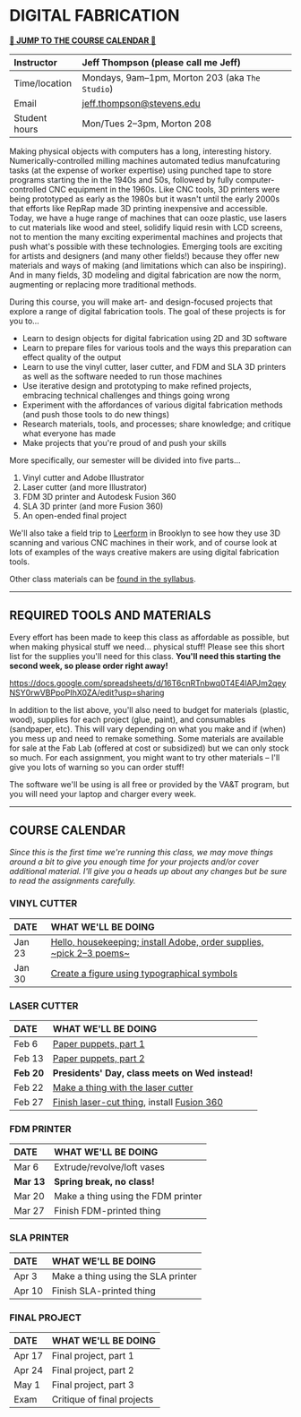 # DIGITAL FABRICATION

**[🔻 JUMP TO THE COURSE CALENDAR 🔻](#course-calendar)**

| Instructor    | Jeff Thompson (please call me Jeff) |
| :------------ | :--- |
| Time/location | Mondays, 9am–1pm, Morton 203 (aka `The Studio`) |
| Email         | jeff.thompson@stevens.edu |
| Student hours | Mon/Tues 2–3pm, Morton 208 |

Making physical objects with computers has a long, interesting history. Numerically-controlled milling machines automated tedius manufcaturing tasks (at the expense of worker expertise) using punched tape to store programs starting the in the 1940s and 50s, followed by fully computer-controlled CNC equipment in the 1960s. Like CNC tools, 3D printers were being prototyped as early as the 1980s but it wasn't until the early 2000s that efforts like RepRap made 3D printing inexpensive and accessible. Today, we have a huge range of machines that can ooze plastic, use lasers to cut materials like wood and steel, solidify liquid resin with LCD screens, not to mention the many exciting experimental machines and projects that push what's possible with these technologies. Emerging tools are exciting for artists and designers (and many other fields!) because they offer new materials and ways of making (and limitations which can also be inspiring). And in many fields, 3D modeling and digital fabrication are now the norm, augmenting or replacing more traditional methods.

During this course, you will make art- and design-focused projects that explore a range of digital fabrication tools. The goal of these projects is for you to...  

+ Learn to design objects for digital fabrication using 2D and 3D software
+ Learn to prepare files for various tools and the ways this preparation can effect quality of the output
+ Learn to use the vinyl cutter, laser cutter, and FDM and SLA 3D printers as well as the software needed to run those machines
+ Use iterative design and prototyping to make refined projects, embracing technical challenges and things going wrong
+ Experiment with the affordances of various digital fabrication methods (and push those tools to do new things)
+ Research materials, tools, and processes; share knowledge; and critique what everyone has made
+ Make projects that you're proud of and push your skills

More specifically, our semester will be divided into five parts...

1. Vinyl cutter and Adobe Illustrator
2. Laser cutter (and more Illustrator)
3. FDM 3D printer and Autodesk Fusion 360
4. SLA 3D printer (and more Fusion 360)
5. An open-ended final project

We'll also take a field trip to [Leerform](https://www.leerform.com/) in Brooklyn to see how they use 3D scanning and various CNC machines in their work, and of course look at lots of examples of the ways creative makers are using digital fabrication tools.

Other class materials can be [found in the syllabus](Syllabus.md).

- - -

## REQUIRED TOOLS AND MATERIALS
Every effort has been made to keep this class as affordable as possible, but when making physical stuff we need... physical stuff! Please see this short list for the supplies you'll need for this class. **You'll need this starting the second week, so please order right away!**

https://docs.google.com/spreadsheets/d/16T6cnRTnbwq0T4E4lAPJm2qeyNSY0rwVBPpoPIhX0ZA/edit?usp=sharing

In addition to the list above, you'll also need to budget for materials (plastic, wood), supplies for each project (glue, paint), and consumables (sandpaper, etc). This will vary depending on what you make and if (when) you mess up and need to remake something. Some materials are available for sale at the Fab Lab (offered at cost or subsidized) but we can only stock so much. For each assignment, you might want to try other materials – I'll give you lots of warning so you can order stuff!

The software we'll be using is all free or provided by the VA&T program, but you will need your laptop and charger every week.

- - -

## COURSE CALENDAR  
*Since this is the first time we're running this class, we may move things around a bit to give you enough time for your projects and/or cover additional material. I'll give you a heads up about any changes but be sure to read the assignments carefully.*

### VINYL CUTTER
| DATE       | WHAT WE'LL BE DOING |
| :--------- | :----- |
| Jan 23     | [Hello, housekeeping; install Adobe, order supplies, ~pick 2–3 poems~](Week01-Hello) |
| Jan 30     | [Create a figure using typographical symbols](Week02-VinylCutFigure) |

### LASER CUTTER  
| DATE       | WHAT WE'LL BE DOING |
| :--------- | :----- |
| Feb 6      | [Paper puppets, part 1](Week03-LasercutPuppet) |
| Feb 13     | [Paper puppets, part 2](Week03-LasercutPuppet) |
| **Feb 20** | **Presidents' Day, class meets on Wed instead!** |
| Feb 22     | [Make a thing with the laser cutter](Week05-MakeAThingWithTheLaserCutter) |
| Feb 27     | [Finish laser-cut thing](Week05-MakeAThingWithTheLaserCutter), install [Fusion 360](https://www.autodesk.com/products/fusion-360/education) |

### FDM PRINTER  
| DATE       | WHAT WE'LL BE DOING |
| :--------- | :----- |
| Mar 6      | Extrude/revolve/loft vases |
| **Mar 13** | **Spring break, no class!** |
| Mar 20     | Make a thing using the FDM printer |
| Mar 27     | Finish FDM-printed thing |

### SLA PRINTER  
| DATE       | WHAT WE'LL BE DOING |
| :--------- | :----- |
| Apr 3      | Make a thing using the SLA printer |
| Apr 10     | Finish SLA-printed thing |

### FINAL PROJECT  
| DATE       | WHAT WE'LL BE DOING |
| :--------- | :----- |
| Apr 17     | Final project, part 1 |
| Apr 24     | Final project, part 2 |
| May 1      | Final project, part 3 |
| Exam       | Critique of final projects |

